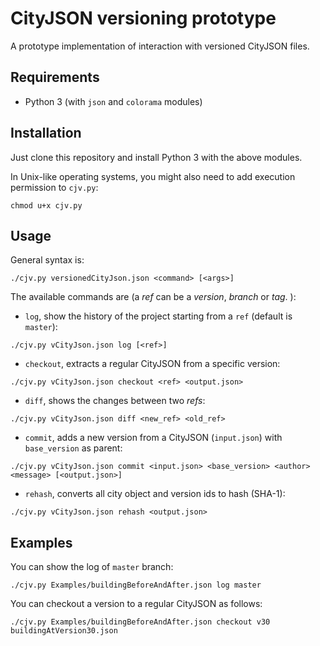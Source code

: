 # CityJSON versioning prototype

A prototype implementation of interaction with versioned CityJSON files.

## Requirements

- Python 3 (with ``json`` and ``colorama`` modules)

## Installation

Just clone this repository and install Python 3 with the above modules.

In Unix-like operating systems, you might also need to add execution permission to ``cjv.py``:

```
chmod u+x cjv.py
```

## Usage

General syntax is:

```
./cjv.py versionedCityJson.json <command> [<args>]
```

The available commands are (a *ref* can be a *version*, *branch* or *tag*.
):

- ``log``, show the history of the project starting from a ``ref`` (default is ``master``):

```
./cjv.py vCityJson.json log [<ref>]
```

- ``checkout``, extracts a regular CityJSON from a specific version:

```
./cjv.py vCityJson.json checkout <ref> <output.json>
```

- ``diff``, shows the changes between two *refs*:

```
./cjv.py vCityJson.json diff <new_ref> <old_ref>
```

- ``commit``, adds a new version from a CityJSON (``input.json``) with ``base_version`` as parent:

```
./cjv.py vCityJson.json commit <input.json> <base_version> <author> <message> [<output.json>]
```

- ``rehash``, converts all city object and version ids to hash (SHA-1):

```
./cjv.py vCityJson.json rehash <output.json>
```

## Examples

You can show the log of ``master`` branch:

```
./cjv.py Examples/buildingBeforeAndAfter.json log master
```

You can checkout a version to a regular CityJSON as follows:

```
./cjv.py Examples/buildingBeforeAndAfter.json checkout v30 buildingAtVersion30.json
```
